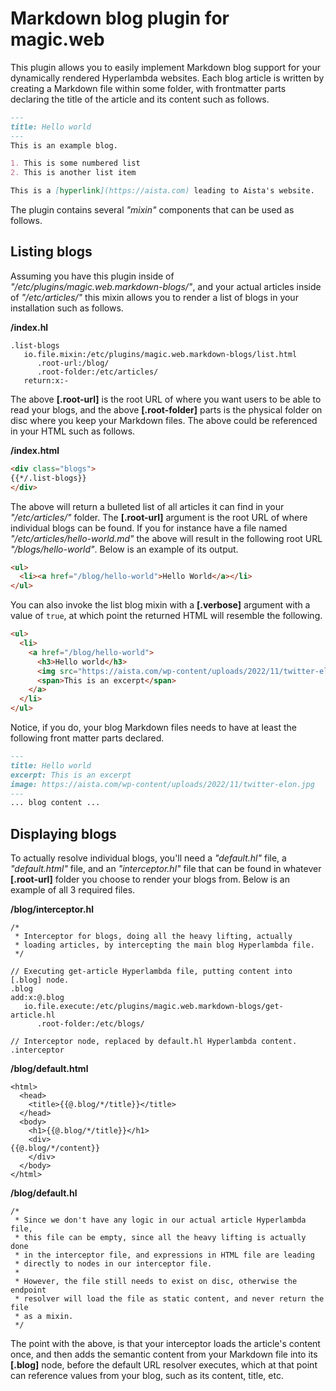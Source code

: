 
# Markdown blog plugin for magic.web

This plugin allows you to easily implement Markdown blog support for your dynamically rendered Hyperlambda websites.
Each blog article is written by creating a Markdown file within some folder, with frontmatter parts
declaring the title of the article and its content such as follows.

```markdown
---
title: Hello world
---
This is an example blog.

1. This is some numbered list
2. This is another list item

This is a [hyperlink](https://aista.com) leading to Aista's website.
```

The plugin contains several _"mixin"_ components that can be used as follows.

## Listing blogs

Assuming you have this plugin inside of _"/etc/plugins/magic.web.markdown-blogs/"_, and your actual
articles inside of _"/etc/articles/"_ this mixin allows you to render a list of blogs in your installation
such as follows.

**/index.hl**

```
.list-blogs
   io.file.mixin:/etc/plugins/magic.web.markdown-blogs/list.html
      .root-url:/blog/
      .root-folder:/etc/articles/
   return:x:-
```

The above **[.root-url]** is the root URL of where you want users to be able to read your blogs, and
the above **[.root-folder]** parts is the physical folder on disc where you keep your Markdown files.
The above could be referenced in your HTML such as follows.

**/index.html**

```html
<div class="blogs">
{{*/.list-blogs}}
</div>
```

The above will return a bulleted list of all articles it can find in your _"/etc/articles/"_ folder.
The **[.root-url]** argument is the root URL of where individual blogs can be found. If you for
instance have a file named _"/etc/articles/hello-world.md"_ the above will result in the following
root URL _"/blogs/hello-world"_. Below is an example of its output.

```html
<ul>
  <li><a href="/blog/hello-world">Hello World</a></li>
</ul>
```

You can also invoke the list blog mixin with a **[.verbose]** argument with a value of `true`,
at which point the returned HTML will resemble the following.

```html
<ul>
  <li>
    <a href="/blog/hello-world">
      <h3>Hello world</h3>
      <img src="https://aista.com/wp-content/uploads/2022/11/twitter-elon.jpg" alt="Hello world">
      <span>This is an excerpt</span>
    </a>
  </li>
</ul>
```

Notice, if you do, your blog Markdown files needs to have at least the following front matter
parts declared.

```markdown
---
title: Hello world
excerpt: This is an excerpt
image: https://aista.com/wp-content/uploads/2022/11/twitter-elon.jpg
---
... blog content ...
```

## Displaying blogs

To actually resolve individual blogs, you'll need a _"default.hl"_ file, a _"default.html"_
file, and an _"interceptor.hl"_ file that can be found in whatever **[.root-url]** folder you choose
to render your blogs from. Below is an example of all 3 required files.

**/blog/interceptor.hl**

```
/*
 * Interceptor for blogs, doing all the heavy lifting, actually
 * loading articles, by intercepting the main blog Hyperlambda file.
 */

// Executing get-article Hyperlambda file, putting content into [.blog] node.
.blog
add:x:@.blog
   io.file.execute:/etc/plugins/magic.web.markdown-blogs/get-article.hl
      .root-folder:/etc/blogs/

// Interceptor node, replaced by default.hl Hyperlambda content.
.interceptor
```

**/blog/default.html**

```
<html>
  <head>
    <title>{{@.blog/*/title}}</title>
  </head>
  <body>
    <h1>{{@.blog/*/title}}</h1>
    <div>
{{@.blog/*/content}}
    </div>
  </body>
</html>
```

**/blog/default.hl**

```
/*
 * Since we don't have any logic in our actual article Hyperlambda file,
 * this file can be empty, since all the heavy lifting is actually done
 * in the interceptor file, and expressions in HTML file are leading
 * directly to nodes in our interceptor file.
 *
 * However, the file still needs to exist on disc, otherwise the endpoint
 * resolver will load the file as static content, and never return the file
 * as a mixin.
 */
```

The point with the above, is that your interceptor loads the article's content once,
and then adds the semantic content from your Markdown file into its **[.blog]** node,
before the default URL resolver executes, which at that point can reference values
from your blog, such as its content, title, etc.

